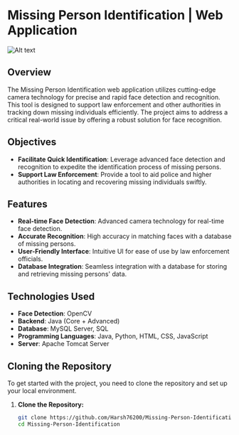# Missing Person Identification | Web Application

![Alt text](https://ibb.co/DkwT7vm)

## Overview

The Missing Person Identification web application utilizes cutting-edge camera technology for precise and rapid face detection and recognition. This tool is designed to support law enforcement and other authorities in tracking down missing individuals efficiently. The project aims to address a critical real-world issue by offering a robust solution for face recognition.

## Objectives

- **Facilitate Quick Identification**: Leverage advanced face detection and recognition to expedite the identification process of missing persons.
- **Support Law Enforcement**: Provide a tool to aid police and higher authorities in locating and recovering missing individuals swiftly.

## Features

- **Real-time Face Detection**: Advanced camera technology for real-time face detection.
- **Accurate Recognition**: High accuracy in matching faces with a database of missing persons.
- **User-Friendly Interface**: Intuitive UI for ease of use by law enforcement officials.
- **Database Integration**: Seamless integration with a database for storing and retrieving missing persons' data.

## Technologies Used

- **Face Detection**: OpenCV
- **Backend**: Java (Core + Advanced)
- **Database**: MySQL Server, SQL
- **Programming Languages**: Java, Python, HTML, CSS, JavaScript
- **Server**: Apache Tomcat Server

## Cloning the Repository

To get started with the project, you need to clone the repository and set up your local environment.

1. **Clone the Repository:**
   ```bash
   git clone https://github.com/Harsh76200/Missing-Person-Identification.git
   cd Missing-Person-Identification
